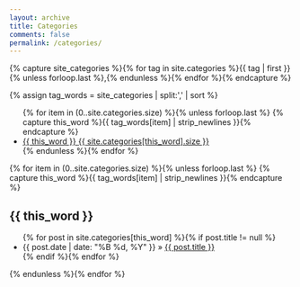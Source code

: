 ```yaml
---
layout: archive
title: Categories
comments: false
permalink: /categories/
---
```


{% capture site_categories %}{% for tag in site.categories %}{{ tag | first }}{% unless forloop.last %},{% endunless %}{% endfor %}{% endcapture %}
<!-- site_categories: {{ site_categories }} -->
{% assign tag_words = site_categories | split:',' | sort %}
<!-- tag_words: {{ tag_words }} -->

<div id="categories">
  <ul class="tag-box inline">
  {% for item in (0..site.categories.size) %}{% unless forloop.last %}
    {% capture this_word %}{{ tag_words[item] | strip_newlines }}{% endcapture %}
    <li><a href="#{{ this_word | cgi_escape }}">{{ this_word }} <span>{{ site.categories[this_word].size }}</span></a></li>
  {% endunless %}{% endfor %}
  </ul>

  {% for item in (0..site.categories.size) %}{% unless forloop.last %}
    {% capture this_word %}{{ tag_words[item] | strip_newlines }}{% endcapture %}
  <h2 id="{{ this_word | cgi_escape }}">{{ this_word }}</h2>
  <ul class="posts">
    {% for post in site.categories[this_word] %}{% if post.title != null %}
    <li itemscope><span class="entry-date"><time datetime="{{ post.date | date_to_xmlschema }}" itemprop="datePublished">{{ post.date | date: "%B %d, %Y" }}</time></span> &raquo; <a href="{{ post.url }}">{{ post.title }}</a></li>
    {% endif %}{% endfor %}
  </ul>
  {% endunless %}{% endfor %}
</div>